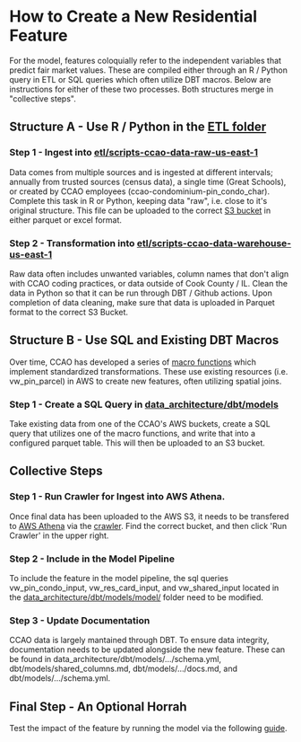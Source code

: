# How to Create a New Residential Feature

For the model, features coloquially refer to the independent variables that predict fair market values. These are compiled either through an R / Python query in ETL or SQL queries which often utilize DBT macros. Below are instructions for either of these two processes. Both structures merge in "collective steps".

## Structure A - Use R / Python in the [ETL folder](https://github.com/ccao-data/data-architecture/tree/master/etl)

### Step 1 - Ingest into [etl/scripts-ccao-data-raw-us-east-1](https://github.com/ccao-data/data-architecture/tree/master/etl/scripts-ccao-data-raw-us-east-1)

Data comes from multiple sources and is ingested at different intervals; annually from trusted sources (census data), a single time (Great Schools), or created by CCAO employees (ccao-condominium-pin_condo_char). Complete this task in R or Python, keeping data "raw", i.e. close to it's original structure. This file can be uploaded to the correct [S3 bucket](https://us-east-1.console.aws.amazon.com/s3/home?region=us-east-1#) in either parquet or excel format.

### Step 2 - Transformation into [etl/scripts-ccao-data-warehouse-us-east-1](https://github.com/ccao-data/data-architecture/tree/master/etl/scripts-ccao-data-warehouse-us-east-1)

Raw data often includes unwanted variables, column names that don't align with CCAO coding practices, or data outside of Cook County / IL. Clean the data in Python so that it can be run through DBT / Github actions. Upon completion of data cleaning, make sure that data is uploaded in Parquet format to the correct S3 Bucket.

## Structure B - Use SQL and Existing DBT Macros

Over time, CCAO has developed a series of [macro functions](https://github.com/ccao-data/data-architecture/tree/master/dbt/macros) which implement standardized transformations. These use existing resources (i.e. vw_pin_parcel) in AWS to create new features, often utilizing spatial joins.

### Step 1 - Create a SQL Query in [data_architecture/dbt/models](https://github.com/ccao-data/data-architecture/tree/master/dbt/models)

Take existing data from one of the CCAO's AWS buckets, create a SQL query that utilizes one of the macro functions, and write that into a configured parquet table. This will then be uploaded to an S3 bucket.

## Collective Steps

### Step 1 - Run Crawler for Ingest into AWS Athena.
Once final data has been uploaded to the AWS S3, it needs to be transfered to [AWS Athena](https://us-east-1.console.aws.amazon.com/athena/home?region=us-east-1#/query-editor) via the [crawler](https://us-east-1.console.aws.amazon.com/glue/home?region=us-east-1#/v2/data-catalog/crawlers). Find the correct bucket, and then click 'Run Crawler' in the upper right. 

### Step 2 - Include in the Model Pipeline

To include the feature in the model pipeline, the sql queries vw_pin_condo_input, vw_res_card_input, and vw_shared_input located in the [data_architecture/dbt/models/model/](https://github.com/ccao-data/data-architecture/tree/master/dbt/models/model) folder need to be modified.

### Step 3 - Update Documentation

CCAO data is largely mantained through DBT. To ensure data integrity, documentation needs to be updated alongside the new feature. These can be found in data_architecture/dbt/models/.../schema.yml, dbt/models/shared_columns.md, dbt/models/.../docs.md, and dbt/models/.../schema.yml.

## Final Step - An Optional Horrah

Test the impact of the feature by running the model via the following [guide](https://github.com/ccao-data/model-res-avm/blob/master/README.md). 
